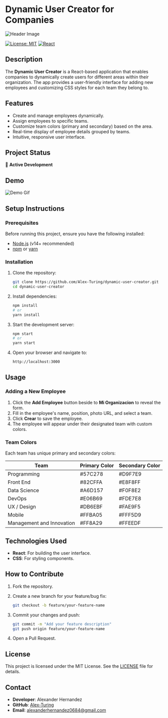 # Dynamic User Creator for Companies

![Header Image](https://via.placeholder.com/800x200.png?text=Dynamic+User+Creator)

[![License: MIT](https://img.shields.io/badge/License-MIT-blue.svg)](https://opensource.org/licenses/MIT)
[![React](https://img.shields.io/badge/React-18.2.0-61DAFB)](https://react.dev/)

## Description

The **Dynamic User Creator** is a React-based application that enables companies to dynamically create users for different areas within their organization. The app provides a user-friendly interface for adding new employees and customizing CSS styles for each team they belong to.

## Features

- Create and manage employees dynamically.
- Assign employees to specific teams.
- Customize team colors (primary and secondary) based on the area.
- Real-time display of employee details grouped by teams.
- Intuitive, responsive user interface.

## Project Status

:rocket: **Active Development**

## Demo

![Demo Gif](https://via.placeholder.com/800x400.png?text=App+Demo)

## Setup Instructions

### Prerequisites

Before running this project, ensure you have the following installed:

- [Node.js](https://nodejs.org/) (v14+ recommended)
- [npm](https://www.npmjs.com/) or [yarn](https://yarnpkg.com/)

### Installation

1. Clone the repository:

   ```bash
   git clone https://github.com/Alex-Turing/dynamic-user-creator.git
   cd dynamic-user-creator
   ```

2. Install dependencies:

   ```bash
   npm install
   # or
   yarn install
   ```

3. Start the development server:

   ```bash
   npm start
   # or
   yarn start
   ```

4. Open your browser and navigate to:

   ```
   http://localhost:3000
   ```

## Usage

### Adding a New Employee

1. Click the **Add Employee** button beside to **Mi Organizacion** to reveal the form.
2. Fill in the employee's name, position, photo URL, and select a team.
3. Click **Crear** to save the employee.
4. The employee will appear under their designated team with custom colors.

### Team Colors

Each team has unique primary and secondary colors:

| Team                    | Primary Color | Secondary Color |
|-------------------------|---------------|-----------------|
| Programming             | #57C278       | #D9F7E9         |
| Front End               | #82CFFA       | #E8F8FF         |
| Data Science            | #A6D157       | #F0F8E2         |
| DevOps                  | #E06B69       | #FDE7E8         |
| UX / Design             | #DB6EBF       | #FAE9F5         |
| Mobile                  | #FFBA05       | #FFF5D9         |
| Management and Innovation | #FF8A29    | #FFEEDF         |

## Technologies Used

- **React**: For building the user interface.
- **CSS**: For styling components.

## How to Contribute

1. Fork the repository.
2. Create a new branch for your feature/bug fix:

   ```bash
   git checkout -b feature/your-feature-name
   ```

3. Commit your changes and push:

   ```bash
   git commit -m "Add your feature description"
   git push origin feature/your-feature-name
   ```

4. Open a Pull Request.

## License

This project is licensed under the MIT License. See the [LICENSE](LICENSE) file for details.

## Contact

- **Developer**: Alexander Hernandez
- **GitHub**: [Alex-Turing](https://github.com/Alex-Turing)
- **Email**: alexanderhernandez0684@gmail.com

